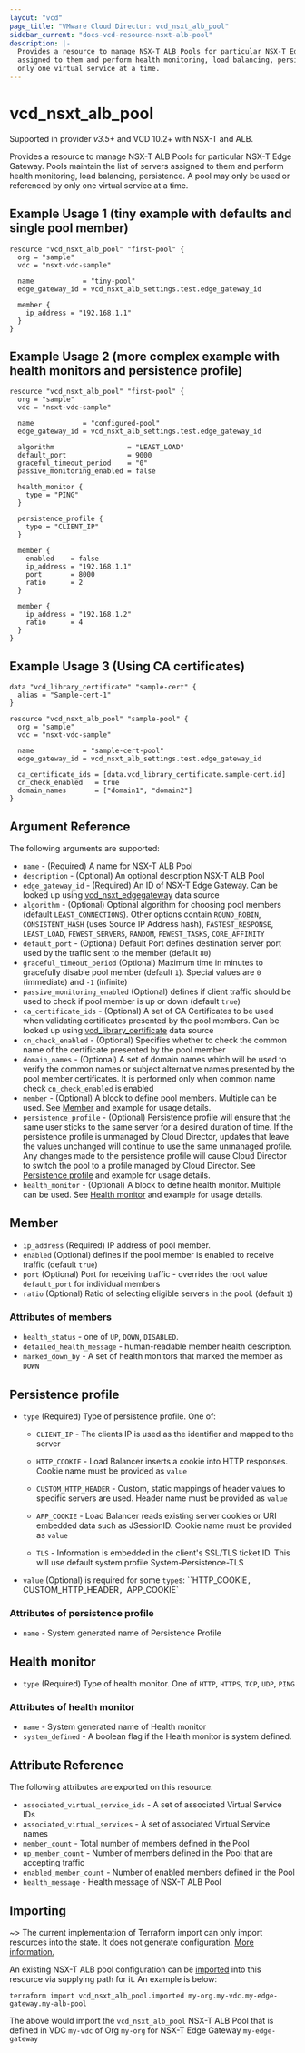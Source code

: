 ```yaml
---
layout: "vcd"
page_title: "VMware Cloud Director: vcd_nsxt_alb_pool"
sidebar_current: "docs-vcd-resource-nsxt-alb-pool"
description: |-
  Provides a resource to manage NSX-T ALB Pools for particular NSX-T Edge Gateway. Pools maintain the list of servers
  assigned to them and perform health monitoring, load balancing, persistence. A pool may only be used or referenced by
  only one virtual service at a time.
---
```


# vcd\_nsxt\_alb\_pool

Supported in provider *v3.5+* and VCD 10.2+ with NSX-T and ALB.

Provides a resource to manage NSX-T ALB Pools for particular NSX-T Edge Gateway. Pools maintain the list of servers
assigned to them and perform health monitoring, load balancing, persistence. A pool may only be used or referenced by
only one virtual service at a time.

## Example Usage 1 (tiny example with defaults and single pool member)

```hcl
resource "vcd_nsxt_alb_pool" "first-pool" {
  org = "sample"
  vdc = "nsxt-vdc-sample"

  name            = "tiny-pool"
  edge_gateway_id = vcd_nsxt_alb_settings.test.edge_gateway_id

  member {
    ip_address = "192.168.1.1"
  }
}
```

## Example Usage 2 (more complex example with health monitors and persistence profile)

```hcl
resource "vcd_nsxt_alb_pool" "first-pool" {
  org = "sample"
  vdc = "nsxt-vdc-sample"

  name            = "configured-pool"
  edge_gateway_id = vcd_nsxt_alb_settings.test.edge_gateway_id

  algorithm                  = "LEAST_LOAD"
  default_port               = 9000
  graceful_timeout_period    = "0"
  passive_monitoring_enabled = false

  health_monitor {
    type = "PING"
  }

  persistence_profile {
    type = "CLIENT_IP"
  }

  member {
    enabled    = false
    ip_address = "192.168.1.1"
    port       = 8000
    ratio      = 2
  }

  member {
    ip_address = "192.168.1.2"
    ratio      = 4
  }
}
```

## Example Usage 3 (Using CA certificates)

```hcl
data "vcd_library_certificate" "sample-cert" {
  alias = "Sample-cert-1"
}

resource "vcd_nsxt_alb_pool" "sample-pool" {
  org = "sample"
  vdc = "nsxt-vdc-sample"

  name            = "sample-cert-pool"
  edge_gateway_id = vcd_nsxt_alb_settings.test.edge_gateway_id

  ca_certificate_ids = [data.vcd_library_certificate.sample-cert.id]
  cn_check_enabled   = true
  domain_names       = ["domain1", "domain2"]
}
```

## Argument Reference

The following arguments are supported:

* `name` - (Required) A name for NSX-T ALB Pool
* `description` - (Optional) An optional description NSX-T ALB Pool
* `edge_gateway_id` - (Required) An ID of NSX-T Edge Gateway. Can be looked up using
  [vcd_nsxt_edgegateway](/providers/vmware/vcd/latest/docs/data-sources/nsxt_edgegateway) data source
* `algorithm` - (Optional) Optional algorithm for choosing pool members (default `LEAST_CONNECTIONS`). Other options
  contain `ROUND_ROBIN`, `CONSISTENT_HASH` (uses Source IP Address hash), `FASTEST_RESPONSE`, `LEAST_LOAD`,
  `FEWEST_SERVERS`, `RANDOM`, `FEWEST_TASKS`, `CORE_AFFINITY`
* `default_port` - (Optional) Default Port defines destination server port used by the traffic sent to the member
  (default `80`)
* `graceful_timeout_period` (Optional) Maximum time in minutes to gracefully disable pool member (default `1`). Special
  values are `0` (immediate) and `-1` (infinite)
* `passive_monitoring_enabled` (Optional) defines if client traffic should be used to check if pool member is up or down
  (default `true`)
* `ca_certificate_ids` - (Optional) A set of CA Certificates to be used when validating certificates presented by the
  pool members. Can be looked up using
  [vcd_library_certificate](/providers/vmware/vcd/latest/docs/data-sources/library_certificate) data source
* `cn_check_enabled` - (Optional) Specifies whether to check the common name of the certificate presented by the pool
  member
* `domain_names` - (Optional) A set of domain names which will be used to verify the common names or subject alternative
  names presented by the pool member certificates. It is performed only when common name check `cn_check_enabled` is
  enabled
* `member` - (Optional) A block to define pool members. Multiple can be used. See [Member](#member-block) and example
  for usage details.
* `persistence_profile` - (Optional) Persistence profile will ensure that the same user sticks to the same server for a
  desired duration of time. If the persistence profile is unmanaged by Cloud Director, updates that leave the values
  unchanged will continue to use the same unmanaged profile. Any changes made to the persistence profile will cause
  Cloud Director to switch the pool to a profile managed by Cloud Director. See [Persistence
  profile](#persistence-profile-block) and example for usage details.
* `health_monitor` - (Optional) A block to define health monitor. Multiple can be used. See [Health
  monitor](#health-monitor-block) and example for usage details.

<a id="member-block"></a>
## Member

* `ip_address` (Required) IP address of pool member. 
* `enabled` (Optional) defines if the pool member is enabled to receive traffic (default `true`)
* `port` (Optional) Port for receiving traffic - overrides the root value `default_port` for individual members
* `ratio` (Optional) Ratio of selecting eligible servers in the pool. (default `1`)

### Attributes of members

* `health_status` - one of `UP`, `DOWN`, `DISABLED`.
* `detailed_health_message` - human-readable member health description. 
* `marked_down_by` - A set of health monitors that marked the member as `DOWN` 

<a id="persistence-profile-block"></a>
## Persistence profile

* `type` (Required) Type of persistence profile. One of:

  * `CLIENT_IP` - The clients IP is used as the identifier and mapped to the server

  * `HTTP_COOKIE` - Load Balancer inserts a cookie into HTTP responses. Cookie name must be provided as `value`

  * `CUSTOM_HTTP_HEADER` - Custom, static mappings of header values to specific servers are used. Header name must be provided as `value`

  * `APP_COOKIE` - Load Balancer reads existing server cookies or URI embedded data such as JSessionID. Cookie name must be provided as `value`

  * `TLS` - Information is embedded in the client's SSL/TLS ticket ID. This will use default system profile System-Persistence-TLS

* `value` (Optional) is required for some `type`s: ``HTTP_COOKIE`, `CUSTOM_HTTP_HEADER`, `APP_COOKIE`

### Attributes of persistence profile

* `name` - System generated name of Persistence Profile

<a id="health-monitor-block"></a>
## Health monitor

* `type` (Required) Type of health monitor. One of `HTTP`, `HTTPS`, `TCP`, `UDP`, `PING`

### Attributes of health monitor

* `name` - System generated name of Health monitor
* `system_defined` - A boolean flag if the Health monitor is system defined.

## Attribute Reference

The following attributes are exported on this resource:

* `associated_virtual_service_ids` - A set of associated Virtual Service IDs
* `associated_virtual_services` - A set of associated Virtual Service names
* `member_count` - Total number of members defined in the Pool
* `up_member_count` - Number of members defined in the Pool that are accepting traffic
* `enabled_member_count` - Number of enabled members defined in the Pool
* `health_message` - Health message of NSX-T ALB Pool 

## Importing

~> The current implementation of Terraform import can only import resources into the state.
It does not generate configuration. [More information.](https://www.terraform.io/docs/import/)

An existing NSX-T ALB pool configuration can be [imported][docs-import] into this resource
via supplying path for it. An example is below:

[docs-import]: https://www.terraform.io/docs/import/

```
terraform import vcd_nsxt_alb_pool.imported my-org.my-vdc.my-edge-gateway.my-alb-pool
```

The above would import the `vcd_nsxt_alb_pool` NSX-T ALB Pool that is defined in VDC `my-vdc` of Org `my-org` for NSX-T
Edge Gateway `my-edge-gateway`
